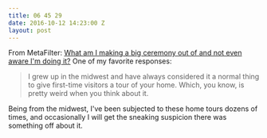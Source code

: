 ```yaml
---
title: 06 45 29
date: 2016-10-12 14:23:00 Z
layout: post
---
```


From MetaFilter: [What am I making a big ceremony out of and not even aware I'm doing it?](http://ask.metafilter.com/301211/What-am-I-making-a-big-ceremony-out-of-and-not-even-aware-Im-doing-it) One of my favorite responses:

> I grew up in the midwest and have always considered it a normal thing to give first-time visitors a tour of your home. Which, you know, is pretty weird when you think about it.

Being from the midwest, I've been subjected to these home tours dozens of times, and occasionally I will get the sneaking suspicion there was something off about it.